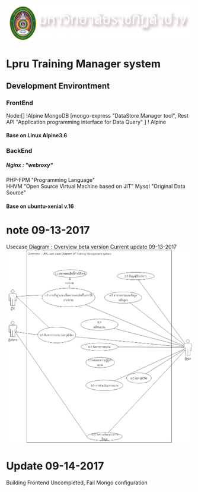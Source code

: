 
![(LPRU)](logo.png)
# Lpru Training Manager system


## Development Environtment   
### FrontEnd
Node:[] !Alpine
MongoDB [mongo-express "DataStore Manager tool", Rest API "Application programming interface for Data Query" ] ! Alpine
#### Base on Linux Alpine3.6
### BackEnd 
##### Nginx : "webroxy" 
PHP-FPM "Programming Language"   
HHVM "Open Source Virtual Machine based on JIT"
Mysql "Original Data Source"
#### Base on ubuntu-xenial v.16

# note 09-13-2017
 Usecase Diagram : Overview beta version Current update 09-13-2017
 ![(UML1)](Drawing-Overview.png)

# Update 09-14-2017 
Building Frontend Uncompleted, Fail Mongo configuration
